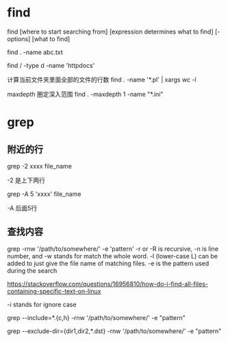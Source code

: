 # find

find [where to start searching from]
 [expression determines what to find] [-options] [what to find]

find . -name abc.txt

find / -type d -name 'httpdocs'

计算当前文件夹里面全部的文件的行数
find . -name '*.pl' | xargs wc -l

maxdepth 圈定深入范围
find  . -maxdepth 1 -name "*.ini"



# grep


## 附近的行

grep -2 xxxx file_name

-2 是上下两行


grep -A 5 'xxxx' file_name

-A 后面5行


## 查找内容


grep -rnw '/path/to/somewhere/' -e 'pattern'
-r or -R is recursive,
-n is line number, and
-w stands for match the whole word.
-l (lower-case L) can be added to just give the file name of matching files.
-e is the pattern used during the search

https://stackoverflow.com/questions/16956810/how-do-i-find-all-files-containing-specific-text-on-linux

-i stands for ignore case


grep --include=\*.{c,h} -rnw '/path/to/somewhere/' -e "pattern"

grep --exclude-dir={dir1,dir2,*.dst} -rnw '/path/to/somewhere/' -e "pattern"